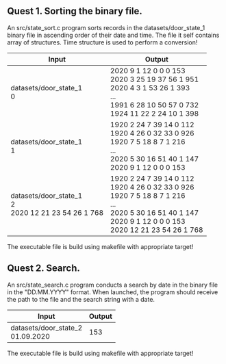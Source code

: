 ## Quest 1. Sorting the binary file.

An src/state_sort.c program sorts records in the datasets/door_state_1 binary file in ascending order of their date and time. The file it self contains array of structures. Time structure is used to perform a conversion!

| Input | Output |
| ----- | ----- |
| datasets/door_state_1<br/>0| 2020 9 1 12 0 0 0 153<br/>2020 3 25 19 37 56 1 951<br/>2020 4 3 1 53 26 1 393<br/>...<br/> 1991 6 28 10 50 57 0 732<br/>1924 11 22 2 24 10 1 398 |
| datasets/door_state_1<br/>1| 1920 2 24 7 39 14 0 112<br/>1920 4 26 0 32 33 0 926<br/>1920 7 5 18 8 7 1 216<br/>...<br/> 2020 5 30 16 51 40 1 147<br/>2020 9 1 12 0 0 0 153 |
| datasets/door_state_1<br/>2<br/>2020 12 21 23 54 26 1 768| 1920 2 24 7 39 14 0 112<br/>1920 4 26 0 32 33 0 926<br/>1920 7 5 18 8 7 1 216<br/>...<br/> 2020 5 30 16 51 40 1 147<br/>2020 9 1 12 0 0 0 153<br/>2020 12 21 23 54 26 1 768 |

The executable file is build using makefile with appropriate target!

## Quest 2. Search.

An src/state_search.c program conducts a search by date in the binary file in the "DD.MM.YYYY" format. When launched, the program should receive the path to the file and the search string with a date.

| Input | Output |
| ----- | ----- |
| datasets/door_state_2<br/>01.09.2020 | 153 |

The executable file is build using makefile with appropriate target!
